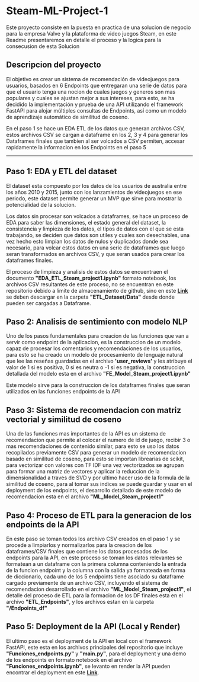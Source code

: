 # Steam-ML-Project-1

Este proyecto consiste en la puesta en practica de una solucion de negocio para la empresa Valve y la plataforma de video juegos Steam, en este Readme presentaremos en detalle el proceso y la logica para la consecusion de esta Solucion

## Descripcion del proyecto

El objetivo es crear un sistema de recomendación de videojuegos para usuarios, basados en 6 Endpoints que entregaran una serie de datos para que el usuario tenga una nocion de cuales juegos y generos son mas populares y cuales se ajustan mejor 
a sus intereses, para esto, se ha decidido la implementación y prueba de una API utilizando el framework FastAPI para alojar múltiples consultas de Endpoints, así como un modelo de aprendizaje automático de similitud de coseno.

En el paso 1 se hace un EDA ETL de los datos que generan archivos CSV, estos archivos CSV se cargan a dataframe en los 2, 3 y 4 para generar los Dataframes finales que tambien al ser volcados a CSV permiten, accesar rapidamente la informacion en los Endpoints en el paso 5   

--------------------
## Paso 1: EDA y ETL del dataset

El dataset esta compuesto por los datos de los usuarios de australia entre los años 2010 y 2015, junto con los lanzamientos de videojuegos en ese periodo, este dataset permite generar un MVP que sirve para mostrar la potencialidad de la solucion.

Los datos sin procesar son volcados a dataframes, se hace un proceso de EDA para saber las dimensiones, el estado general del dataset, la consistencia y limpieza de los datos, el tipos de datos con el que se esta trabajando, se deciden que datos son utiles y cuales son desechables, una vez hecho esto limpian los datos de nulos y duplicados donde sea necesario, para volcar estos datos en una serie de dataframes que luego seran transformados en archivos CSV, y que seran usados para crear los dataframes finales.  

El proceso de limpieza y analisis de estos datos se encuentraen el documento **"EDA_ETL_Steam_project1.ipynb"** formato notebook, los archivos CSV resultantes de este proceso, no se encuentran en este repositorio debido a limite de almacenamiento de github, 
sino en este **[Link](https://drive.google.com/drive/folders/1PN95A5XpdLzjwuS850WrxUvORgMx04wy)** se deben descargar en la carpeta **"ETL_Dataset/Data"** desde donde pueden ser cargadas a Dataframe.

## Paso 2: Analisis de sentimiento con modelo NLP 

Uno de los pasos fundamentales para creacion de las funciones que van a servir como endpoint de la aplicacion, es la construccion de un modelo capaz de procesar los comentarios y recomendaciones de los usuarios, para esto se ha creado un modelo de 
procesamiento de lenguaje natural que lee las reseñas guardadas en el archivo **'user_reviews'** y les atribuye el valor de 1 si es positiva, 0 si es neutra o -1 si es negativa, la construccion detallada del modelo esta en el archivo **"FE_Model_Steam_project1.ipynb"** 

Este modelo sirve para la construccion de los dataframes finales que seran utilizados en las funciones endpoints de la API

## Paso 3: Sistema de recomendacion con matriz vectorial y similitud de coseno

Una de las funciones mas importantes de la API es un sistema de recomendacion que permite al colocar el numero de id de juego, recibir 3 o mas recomendaciones de contenido similar, para esto se uso los datos recopilados previamente CSV para generar un modelo
de recomendacion basado en similitud de coseno, para esto se importan librearias de scikit, para vectorizar con valores con TF IDF una vez vectorizados se agrupan para formar una matriz de vectores y aplicar la reduccion de la dimensionalidad a traves de SVD
y por ultimo hacer uso de la formula de la similitud de coseno, para al tomar sus indices se puede guardar y usar en el deployment de los endpoints, el desarrollo detallado de este modelo de recomendacion esta en el archivo **"ML_Model_Steam_project1"**

## Paso 4: Proceso de ETL para la generacion de los endpoints de la API

En este paso se toman todos los archivo CSV creados en el paso 1 y se procede a limpiarlos y normalizarlos para la creacion de los dataframes/CSV finales que contiene los datos procesados de los endpoints para la API, en este proceso se toman los datos relevantes se formatean a un dataframe con la primera columna conteniendo la entrada de la funcion endpoint y la columna con la salida ya formateada en forma de diccionario, cada uno de los 5 endpoints tiene asociado su dataframe cargado previamente de un archivo CSV, incluyendo el sistema de recomendacion desarrollado en el archivo **"ML_Model_Steam_project1"**, el detalle del proceso de ETL para la formacion de los DF finales esta en el archivo **"ETL_Endpoints"**, y los archivos estan en la carpeta **"/Endpoints_df"**

## Paso 5: Deployment de la API (Local y Render)

El ultimo paso es el deployment de la API en local con el framework FastAPI, este esta en los archivos principales del repositorio que incluye **"Funciones_endpoints.py"** y **"main.py"**, para el deployment y una demo de los endpoints en formato notebook en el archivo **"Funciones_endpoints.ipynb"**, se levanto en render la API pueden encontrar el deployment en este **[Link](https://steam-p1-v14.onrender.com)**.  
 
